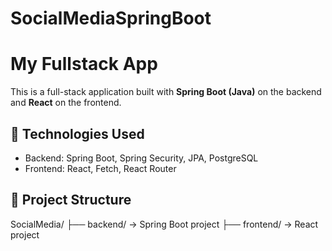 # SocialMediaSpringBoot

# My Fullstack App

This is a full-stack application built with **Spring Boot (Java)** on the backend and **React** on the frontend.

## 🔧 Technologies Used

- Backend: Spring Boot, Spring Security, JPA, PostgreSQL
- Frontend: React, Fetch, React Router

## 📁 Project Structure

SocialMedia/
├── backend/ → Spring Boot project
├── frontend/ → React project
